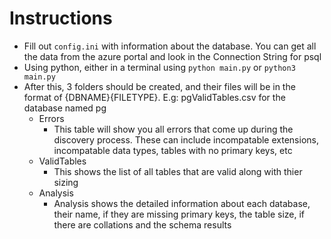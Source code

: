# Instructions

* Fill out ```config.ini``` with information about the database. You can get all the data from the azure portal and look in the Connection String for psql
* Using python, either in a terminal using ```python main.py``` or ```python3 main.py```
* After this, 3 folders should be created, and their files will be in the format of {DBNAME}{FILETYPE}. E.g: pgValidTables.csv for the database named pg
	* Errors
	  * This table will show you all errors that come up during the discovery process. These can include incompatable extensions, incompatable data types, tables with no primary keys, etc
	* ValidTables
	  * This shows the list of all tables that are valid along with thier sizing 
	* Analysis
	  * Analysis shows the detailed information about each database, their name, if they are missing primary keys, the table size, if there are collations and the schema results